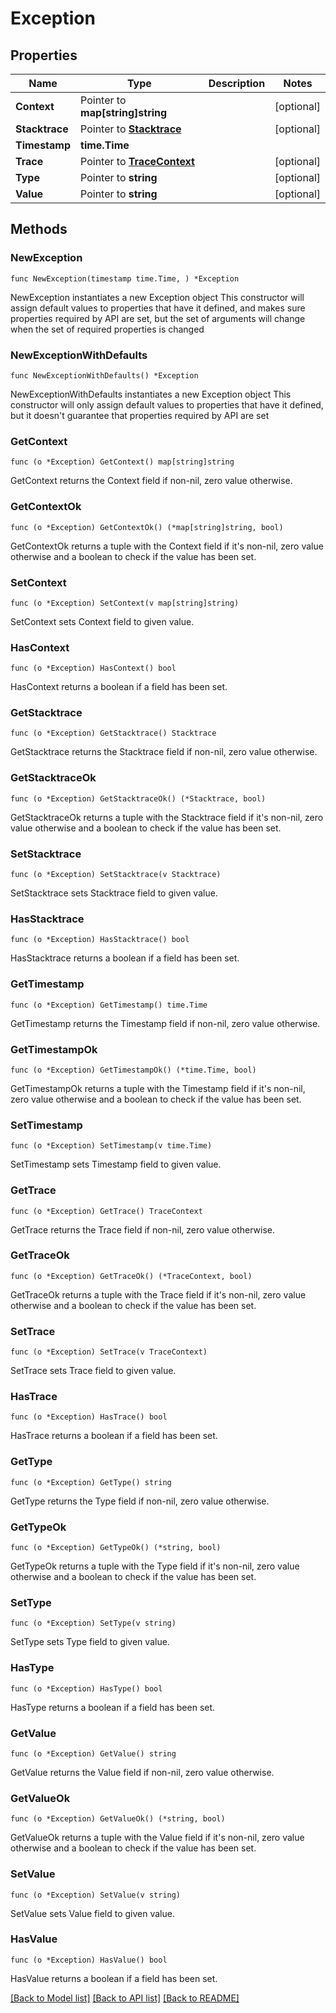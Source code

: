 # Exception

## Properties

Name | Type | Description | Notes
------------ | ------------- | ------------- | -------------
**Context** | Pointer to **map[string]string** |  | [optional] 
**Stacktrace** | Pointer to [**Stacktrace**](Stacktrace.md) |  | [optional] 
**Timestamp** | **time.Time** |  | 
**Trace** | Pointer to [**TraceContext**](TraceContext.md) |  | [optional] 
**Type** | Pointer to **string** |  | [optional] 
**Value** | Pointer to **string** |  | [optional] 

## Methods

### NewException

`func NewException(timestamp time.Time, ) *Exception`

NewException instantiates a new Exception object
This constructor will assign default values to properties that have it defined,
and makes sure properties required by API are set, but the set of arguments
will change when the set of required properties is changed

### NewExceptionWithDefaults

`func NewExceptionWithDefaults() *Exception`

NewExceptionWithDefaults instantiates a new Exception object
This constructor will only assign default values to properties that have it defined,
but it doesn't guarantee that properties required by API are set

### GetContext

`func (o *Exception) GetContext() map[string]string`

GetContext returns the Context field if non-nil, zero value otherwise.

### GetContextOk

`func (o *Exception) GetContextOk() (*map[string]string, bool)`

GetContextOk returns a tuple with the Context field if it's non-nil, zero value otherwise
and a boolean to check if the value has been set.

### SetContext

`func (o *Exception) SetContext(v map[string]string)`

SetContext sets Context field to given value.

### HasContext

`func (o *Exception) HasContext() bool`

HasContext returns a boolean if a field has been set.

### GetStacktrace

`func (o *Exception) GetStacktrace() Stacktrace`

GetStacktrace returns the Stacktrace field if non-nil, zero value otherwise.

### GetStacktraceOk

`func (o *Exception) GetStacktraceOk() (*Stacktrace, bool)`

GetStacktraceOk returns a tuple with the Stacktrace field if it's non-nil, zero value otherwise
and a boolean to check if the value has been set.

### SetStacktrace

`func (o *Exception) SetStacktrace(v Stacktrace)`

SetStacktrace sets Stacktrace field to given value.

### HasStacktrace

`func (o *Exception) HasStacktrace() bool`

HasStacktrace returns a boolean if a field has been set.

### GetTimestamp

`func (o *Exception) GetTimestamp() time.Time`

GetTimestamp returns the Timestamp field if non-nil, zero value otherwise.

### GetTimestampOk

`func (o *Exception) GetTimestampOk() (*time.Time, bool)`

GetTimestampOk returns a tuple with the Timestamp field if it's non-nil, zero value otherwise
and a boolean to check if the value has been set.

### SetTimestamp

`func (o *Exception) SetTimestamp(v time.Time)`

SetTimestamp sets Timestamp field to given value.


### GetTrace

`func (o *Exception) GetTrace() TraceContext`

GetTrace returns the Trace field if non-nil, zero value otherwise.

### GetTraceOk

`func (o *Exception) GetTraceOk() (*TraceContext, bool)`

GetTraceOk returns a tuple with the Trace field if it's non-nil, zero value otherwise
and a boolean to check if the value has been set.

### SetTrace

`func (o *Exception) SetTrace(v TraceContext)`

SetTrace sets Trace field to given value.

### HasTrace

`func (o *Exception) HasTrace() bool`

HasTrace returns a boolean if a field has been set.

### GetType

`func (o *Exception) GetType() string`

GetType returns the Type field if non-nil, zero value otherwise.

### GetTypeOk

`func (o *Exception) GetTypeOk() (*string, bool)`

GetTypeOk returns a tuple with the Type field if it's non-nil, zero value otherwise
and a boolean to check if the value has been set.

### SetType

`func (o *Exception) SetType(v string)`

SetType sets Type field to given value.

### HasType

`func (o *Exception) HasType() bool`

HasType returns a boolean if a field has been set.

### GetValue

`func (o *Exception) GetValue() string`

GetValue returns the Value field if non-nil, zero value otherwise.

### GetValueOk

`func (o *Exception) GetValueOk() (*string, bool)`

GetValueOk returns a tuple with the Value field if it's non-nil, zero value otherwise
and a boolean to check if the value has been set.

### SetValue

`func (o *Exception) SetValue(v string)`

SetValue sets Value field to given value.

### HasValue

`func (o *Exception) HasValue() bool`

HasValue returns a boolean if a field has been set.


[[Back to Model list]](../README.md#documentation-for-models) [[Back to API list]](../README.md#documentation-for-api-endpoints) [[Back to README]](../README.md)


